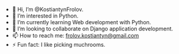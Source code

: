 - 👋 Hi, I’m @KostiantynFrolov.
- 👀 I’m interested in Python.
- 🌱 I’m currently learning Web development with Python.
- 💞️ I’m looking to collaborate on Django application development.  
- 📫 How to reach me: frolov.kostiantyn@gmail.com
- ⚡ Fun fact: I like picking muchrooms.

<!---
KostiantynFrolov/KostiantynFrolov is a ✨ special ✨ repository because its `README.md` (this file) appears on your GitHub profile.
You can click the Preview link to take a look at your changes.
--->
